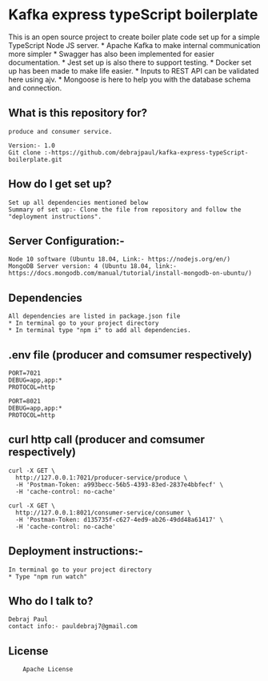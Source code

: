 # Kafka express typeScript boilerplate

  This is an open source project to create boiler plate code set up for a simple TypeScript Node JS server.
        * Apache Kafka to make internal communication more simpler
        * Swagger has also been implemented for easier documentation.
        * Jest set up is also there to support testing.
        * Docker set up has been made to make life easier.
        * Inputs to REST API can be validated here using ajv.
        * Mongoose is here to help you with the database schema and connection.

## What is this repository for?

    produce and consumer service.

    Version:- 1.0
    Git clone :-https://github.com/debrajpaul/kafka-express-typeScript-boilerplate.git

## How do I get set up?

    Set up all dependencies mentioned below
    Summary of set up:- Clone the file from repository and follow the "deployment instructions".

## Server Configuration:-

    Node 10 software (Ubuntu 18.04, Link:- https://nodejs.org/en/)
    MongoDB Server version: 4 (Ubuntu 18.04, link:- https://docs.mongodb.com/manual/tutorial/install-mongodb-on-ubuntu/)

## Dependencies

    All dependencies are listed in package.json file
    * In terminal go to your project directory
    * In terminal type "npm i" to add all dependencies.

## .env file (producer and comsumer respectively)

```
PORT=7021
DEBUG=app,app:*
PROTOCOL=http

PORT=8021
DEBUG=app,app:*
PROTOCOL=http
```

## curl http call (producer and comsumer respectively)

```
curl -X GET \
  http://127.0.0.1:7021/producer-service/produce \
  -H 'Postman-Token: a993becc-56b5-4393-83ed-2837e4bbfecf' \
  -H 'cache-control: no-cache'

curl -X GET \
  http://127.0.0.1:8021/consumer-service/consumer \
  -H 'Postman-Token: d135735f-c627-4ed9-ab26-49dd48a61417' \
  -H 'cache-control: no-cache'
```

## Deployment instructions:-

    In terminal go to your project directory
    * Type "npm run watch"

## Who do I talk to?

    Debraj Paul
    contact info:- pauldebraj7@gmail.com

## License

        Apache License
